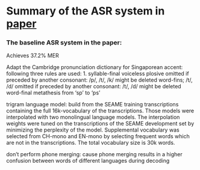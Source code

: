 # Summary of the ASR system in [paper](http://ieeexplore.ieee.org/stamp/stamp.jsp?arnumber=6289015) 

### The baseline ASR system in the paper: 
Achieves 37.2% MER

Adapt the Cambridge pronunciation dictionary for Singaporean accent: following three rules are used: 1. syllable-final voiceless plosive omitted if preceded by another consonant: /p/, /t/, /k/ might be deleted 
word-fins; /t/, /d/ omitted if preceded by another consonant: /t/, /d/ might be deleted 
word-final metathesis from ‘sp’ to ‘ps’ 


trigram language model:
build from the SEAME training transcriptions containing the full 16k-vocabulary of the transcriptions. Those models were interpolated with two monolingual language models. The interpolation weights were tuned on the transcriptions of the SEAME development set by minimizing the perplexity of the model. Supplemental vocabulary was selected from CH-mono and EN-mono by selecting frequent words which are not in the transcriptions. The total vocabulary size is 30k words. 

don’t perform phone merging: 
cause phone merging results in a higher confusion between words of different languages during decoding 
